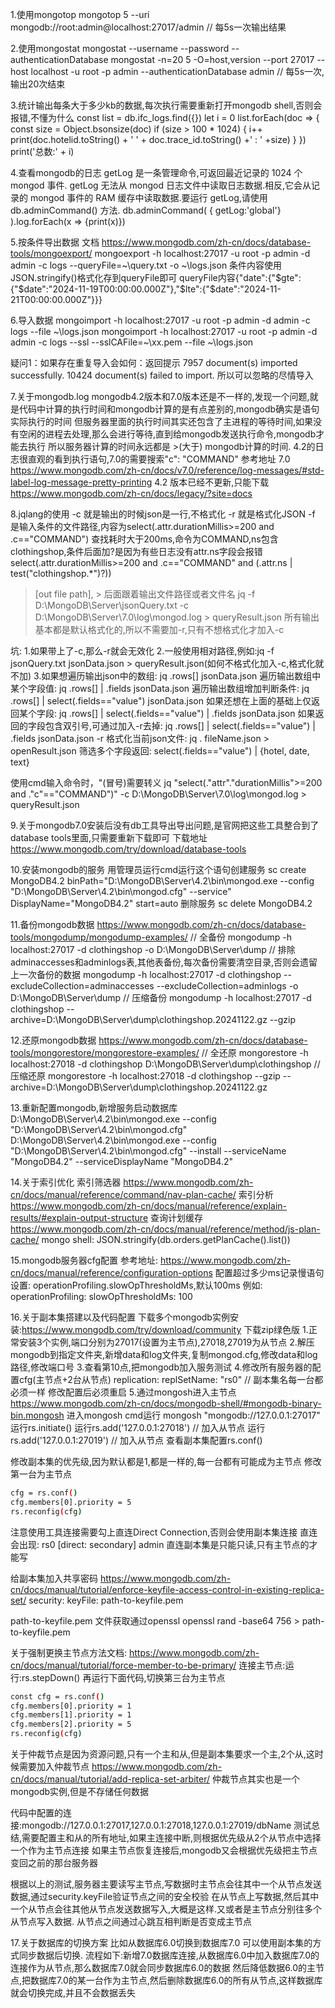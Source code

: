 1.使用mongotop
mongotop 5 --uri mongodb://root:admin@localhost:27017/admin // 每5s一次输出结果

2.使用mongostat
mongostat --username <username> --password <password> --authenticationDatabase <auth-db>
mongostat -n=20 5 -O=host,version --port 27017 --host localhost -u root -p admin --authenticationDatabase admin // 每5s一次,输出20次结束

3.统计输出每条大于多少kb的数据,每次执行需要重新打开mongodb shell,否则会报错,不懂为什么
const list = db.ifc_logs.find({})
let i = 0
list.forEach(doc => {
    const size = Object.bsonsize(doc)
    if (size > 100 * 1024) {
        i++
        print(doc.hotelid.toString() + '   '  + doc.trace_id.toString() +'  :  ' +size)
    }
})
print('总数:' + i)

4.查看mongodb的日志
getLog 是一条管理命令,可返回最近记录的 1024 个 mongod 事件.
getLog 无法从 mongod 日志文件中读取日志数据.相反,它会从记录的 mongod 事件的 RAM 缓存中读取数据.要运行 getLog,请使用 db.adminCommand() 方法.
db.adminCommand( { getLog:'global'} ).log.forEach(x => {print(x)})

5.按条件导出数据
文档  https://www.mongodb.com/zh-cn/docs/database-tools/mongoexport/
mongoexport -h localhost:27017 -u root -p admin -d admin -c logs --queryFile=~\\query.txt -o ~\\logs.json
条件内容使用JSON.stringify()格式化存到queryFile即可
queryFile内容{"date":{"$gte":{"$date":"2024-11-19T00:00:00.000Z"},"$lte":{"$date":"2024-11-21T00:00:00.000Z"}}}

6.导入数据
mongoimport -h localhost:27017 -u root -p admin -d admin -c logs --file ~\\logs.json
mongoimport -h localhost:27017 -u root -p admin -d admin -c logs --ssl --sslCAFile=~\xx.pem --file ~\\logs.json

疑问1：如果存在重复导入会如何：返回提示 7957 document(s) imported successfully. 10424 document(s) failed to import.
所以可以忽略的尽情导入

7.关于mongodb.log
mongodb4.2版本和7.0版本还是不一样的,发现一个问题,就是代码中计算的执行时间和mongodb计算的是有点差别的,mongodb确实是语句实际执行的时间
但服务器里面的执行时间其实还包含了主进程的等待时间,如果没有空闲的进程去处理,那么会进行等待,直到给mongodb发送执行命令,mongodb才能去执行
所以服务器计算的时间永远都是 >(大于) mongodb计算的时间.
4.2的日志很直观的看到执行语句,7.0的需要搜索"c": "COMMAND"
参考地址
7.0  https://www.mongodb.com/zh-cn/docs/v7.0/reference/log-messages/#std-label-log-message-pretty-printing
4.2  版本已经不更新,只能下载 https://www.mongodb.com/zh-cn/docs/legacy/?site=docs

8.jqlang的使用
-c 就是输出的时候json是一行,不格式化
-r 就是格式化JSON
-f 是输入条件的文件路径,内容为select(.attr.durationMillis>=200 and .c=="COMMAND")
查找耗时大于200ms,命令为COMMAND,ns包含clothingshop,条件后面加?是因为有些日志没有attr.ns字段会报错
select(.attr.durationMillis>=200 and .c=="COMMAND" and (.attr.ns | test("clothingshop.*")?))
> [out file path], > 后面跟着输出文件路径或者文件名
jq -f D:\\MongoDB\\Server\\jsonQuery.txt -c D:\MongoDB\Server\7.0\log\mongod.log > queryResult.json
所有输出基本都是默认格式化的,所以不需要加-r,只有不想格式化才加入-c

坑:
1.如果带上了-c,那么-r就会无效化
2.一般使用相对路径,例如:jq -f jsonQuery.txt jsonData.json > queryResult.json(如何不格式化加入-c,格式化就不加)
3.如果想遍历输出json中的数组: jq .rows[] jsonData.json
遍历输出数组中某个字段值: jq .rows[] | .fields jsonData.json
遍历输出数组增加判断条件: jq .rows[] | select(.fields=="value") jsonData.json
如果还想在上面的基础上仅返回某个字段: jq .rows[] | select(.fields=="value") | .fields jsonData.json
如果返回的字段包含双引号,可通过加入-r去掉: jq .rows[] | select(.fields=="value") | .fields jsonData.json -r
格式化当前json文件: jq . fileName.json > openResult.json
筛选多个字段返回: select(.fields=="value") | {hotel, date, text}

使用cmd输入命令时，"(冒号)需要转义
jq "select(.\"attr\".\"durationMillis\">=200 and .\"c\"==\"COMMAND\")" -c D:\MongoDB\Server\7.0\log\mongod.log > queryResult.json

9.关于mongodb7.0安装后没有db工具导出导出问题,是官网把这些工具整合到了database tools里面,只需要重新下载即可
下载地址 https://www.mongodb.com/try/download/database-tools

10.安装mongodb的服务
用管理员运行cmd运行这个语句创建服务
sc create MongoDB4.2 binPath="D:\MongoDB\Server\4.2\bin\mongod.exe --config "D:\MongoDB\Server\4.2\bin\mongod.cfg" --service" DisplayName="MongoDB4.2" start=auto
删除服务
sc delete MongoDB4.2

11.备份mongodb数据 
https://www.mongodb.com/zh-cn/docs/database-tools/mongodump/mongodump-examples/
// 全备份
mongodump -h localhost:27017 -d clothingshop -o D:\MongoDB\Server\dump
// 排除adminaccesses和adminlogs表,其他表备份,每次备份需要清空目录,否则会遗留上一次备份的数据
mongodump -h localhost:27017 -d clothingshop --excludeCollection=adminaccesses --excludeCollection=adminlogs -o D:\MongoDB\Server\dump
// 压缩备份
mongodump -h localhost:27017 -d clothingshop --archive=D:\MongoDB\Server\dump\clothingshop.20241122.gz --gzip

12.还原mongodb数据
https://www.mongodb.com/zh-cn/docs/database-tools/mongorestore/mongorestore-examples/
// 全还原
mongorestore -h localhost:27018 -d clothingshop D:\MongoDB\Server\dump\clothingshop
// 压缩还原
mongorestore -h localhost:27018 -d clothingshop --gzip --archive=D:\MongoDB\Server\dump\clothingshop.20241122.gz

13.重新配置mongodb,新增服务启动数据库
D:\MongoDB\Server\4.2\bin\mongod.exe --config "D:\MongoDB\Server\4.2\bin\mongod.cfg"
D:\MongoDB\Server\4.2\bin\mongod.exe --config "D:\MongoDB\Server\4.2\bin\mongod.cfg"  --install --serviceName "MongoDB4.2" --serviceDisplayName "MongoDB4.2"

14.关于索引优化
索引筛选器
https://www.mongodb.com/zh-cn/docs/manual/reference/command/nav-plan-cache/
索引分析
https://www.mongodb.com/zh-cn/docs/manual/reference/explain-results/#explain-output-structure
查询计划缓存
https://www.mongodb.com/zh-cn/docs/manual/reference/method/js-plan-cache/
mongo shell: JSON.stringify(db.orders.getPlanCache().list())

15.mongodb服务器cfg配置
参考地址: https://www.mongodb.com/zh-cn/docs/manual/reference/configuration-options
配置超过多少ms记录慢语句设置: operationProfiling.slowOpThresholdMs,默认100ms
例如:
operationProfiling:
  slowOpThresholdMs: 100

16.关于副本集搭建以及代码配置
下载多个mongodb实例安装:https://www.mongodb.com/try/download/community 下载zip绿色版
1.正常安装3个实例,端口分别为27017(设置为主节点),27018,27019为从节点
2.解压mongodb到指定文件夹,新增data和log文件夹,复制mongod.cfg,修改data和log路径,修改端口号
3.查看第10点,把mongodb加入服务测试
4.修改所有服务器的配置cfg(主节点+2台从节点)
replication:
  replSetName: "rs0" // 副本集名每一台都必须一样
修改配置后必须重启
5.通过mongosh进入主节点
https://www.mongodb.com/zh-cn/docs/mongodb-shell/#mongodb-binary-bin.mongosh
进入mongosh cmd运行 mongosh "mongodb://127.0.0.1:27017"
运行rs.initiate()
运行rs.add('127.0.0.1:27018') // 加入从节点
运行rs.add('127.0.0.1:27019') // 加入从节点
查看副本集配置rs.conf()

修改副本集的优先级,因为默认都是1,都是一样的,每一台都有可能成为主节点
修改第一台为主节点
```bash
cfg = rs.conf()
cfg.members[0].priority = 5
rs.reconfig(cfg)
```
注意使用工具连接需要勾上直连Direct Connection,否则会使用副本集连接
直连会出现: rs0 [direct: secondary] admin
直连副本集是只能只读,只有主节点的才能写

给副本集加入共享密码
https://www.mongodb.com/zh-cn/docs/manual/tutorial/enforce-keyfile-access-control-in-existing-replica-set/
security:
  keyFile: path-to-keyfile.pem

path-to-keyfile.pem 文件获取通过openssl
openssl rand -base64 756 > path-to-keyfile.pem

关于强制更换主节点方法文档: https://www.mongodb.com/zh-cn/docs/manual/tutorial/force-member-to-be-primary/
连接主节点:运行:rs.stepDown()
再运行下面代码,切换第三台为主节点
```bash
const cfg = rs.conf()
cfg.members[0].priority = 1
cfg.members[1].priority = 1
cfg.members[2].priority = 5
rs.reconfig(cfg)
```

关于仲裁节点是因为资源问题,只有一个主和从,但是副本集要求一个主,2个从,这时候需要加入仲裁节点
https://www.mongodb.com/zh-cn/docs/manual/tutorial/add-replica-set-arbiter/
仲裁节点其实也是一个mongodb实例,但是不存储任何数据

代码中配置的连接:mongodb://127.0.0.1:27017,127.0.0.1:27018,127.0.0.1:27019/dbName
测试总结,需要配置主和从的所有地址,如果主连接中断,则根据优先级从2个从节点中选择一个作为主节点连接
如果主节点恢复连接后,mongodb又会根据优先级把主节点变回之前的那台服务器

根据以上的测试,服务器主要读写主节点,写数据时主节点会往其中一个从节点发送数据,通过security.keyFile验证节点之间的安全校验
在从节点上写数据,然后其中一个从节点会往其他从节点发送数据写入,大概是这样.又或者是主节点分别往多个从节点写入数据.
从节点之间通过心跳互相判断是否变成主节点

17.关于数据库的切换方案
比如从数据库6.0切换到数据库7.0
可以使用副本集的方式同步数据后切换.
流程如下:新增7.0数据库连接,从数据库6.0中加入数据库7.0的连接作为从节点,那么数据库7.0就会同步数据库6.0的数据
然后降低数据6.0的主节点,把数据库7.0的某一台作为主节点,然后删除数据库6.0的所有从节点,这样数据库就会切换完成,并且不会数据丢失